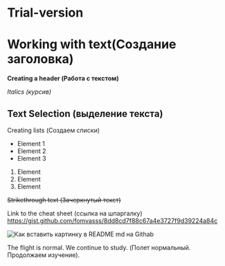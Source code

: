 # Trial-version

# Working with text(Создание заголовка)

**Creating a header  (Работа с текстом)**

*Italics (курсив)*

## Text Selection (выделение текста)

Creating lists (Создаем списки)
* Element 1
* Element 2
* Element 3

1. Element
2. Element
3. Element

~~Strikethrough text (Зачеркнутый текст)~~

Link to the cheat sheet (ссылка на шпаргалку) https://gist.github.com/fomvasss/8dd8cd7f88c67a4e3727f9d39224a84c

![Как вставить картинку в README md на Githab](https://user-images.githubusercontent.com/109690127/180527006-ac9ba7a1-121e-4201-8c3f-3138d261c308.jpg)


The flight is normal. We continue to study. (Полет нормальный. Продолжаем изучение).
